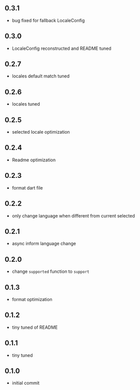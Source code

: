 ## 0.3.1
- bug fixed for fallback LocaleConfig

## 0.3.0
- LocaleConfig reconstructed and README tuned

## 0.2.7
- locales default match tuned

## 0.2.6
- locales tuned

## 0.2.5
- selected locale optimization

## 0.2.4
- Readme optimization

## 0.2.3
- format dart file

## 0.2.2
- only change language when different from current selected

## 0.2.1
- async inform language change

## 0.2.0
- change `supported` function to `support` 

## 0.1.3
- format optimization 

## 0.1.2
- tiny tuned of README

## 0.1.1
- tiny tuned

## 0.1.0
- initial commit 
